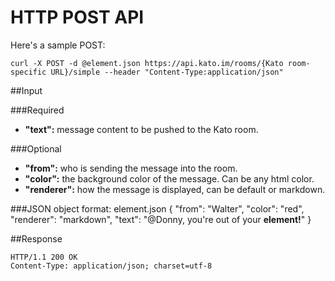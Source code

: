 HTTP POST API
=============

Here's a sample POST:

    curl -X POST -d @element.json https://api.kato.im/rooms/{Kato room-specific URL}/simple --header "Content-Type:application/json"

##Input

###Required
-  __"text":__ message content to be pushed to the Kato room.

###Optional
-  __"from":__ who is sending the message into the room.
-  __"color":__ the background color of the message. Can be any html color.
-  __"renderer":__ how the message is displayed, can be default or markdown.

###JSON object format:
    element.json
    {
        "from": "Walter",
        "color": "red",
        "renderer": "markdown",
        "text": "@Donny, you're out of your **element!**"
    }

##Response

    HTTP/1.1 200 OK
    Content-Type: application/json; charset=utf-8
